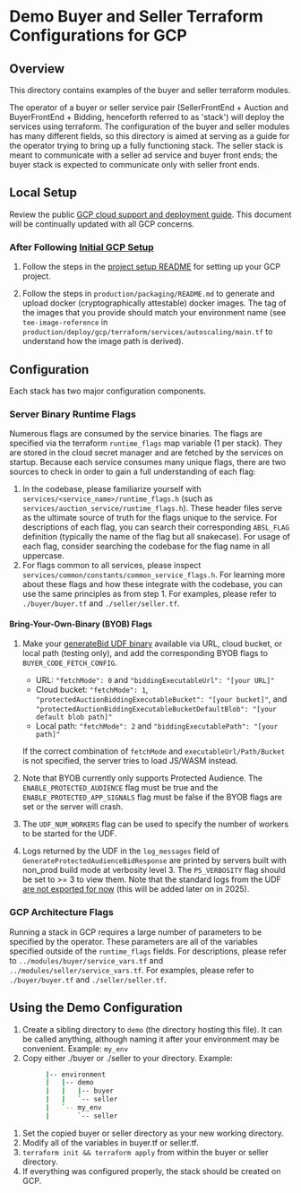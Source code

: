 # Demo Buyer and Seller Terraform Configurations for GCP

## Overview

This directory contains examples of the buyer and seller terraform modules.

The operator of a buyer or seller service pair (SellerFrontEnd + Auction and BuyerFrontEnd +
Bidding, henceforth referred to as 'stack') will deploy the services using terraform. The
configuration of the buyer and seller modules has many different fields, so this directory is aimed
at serving as a guide for the operator trying to bring up a fully functioning stack. The seller
stack is meant to communicate with a seller ad service and buyer front ends; the buyer stack is
expected to communicate only with seller front ends.

## Local Setup

Review the public
[GCP cloud support and deployment guide](https://github.com/privacysandbox/fledge-docs/blob/main/bidding_auction_services_gcp_guide.md).
This document will be continually updated with all GCP concerns.

### After Following [Initial GCP Setup](https://github.com/privacysandbox/fledge-docs/blob/main/bidding_auction_services_gcp_guide.md#guide-package-deploy-and-run-a-service)

1. Follow the steps in the [project setup README](./project_setup_utils/README.md) for setting up
   your GCP project.

2. Follow the steps in `production/packaging/README.md` to generate and upload docker
   (cryptographically attestable) docker images. The tag of the images that you provide should match
   your environment name (see `tee-image-reference` in
   `production/deploy/gcp/terraform/services/autoscaling/main.tf` to understand how the image path
   is derived).

## Configuration

Each stack has two major configuration components.

### Server Binary Runtime Flags

Numerous flags are consumed by the service binaries. The flags are specified via the terraform
`runtime_flags` map variable (1 per stack). They are stored in the cloud secret manager and are
fetched by the services on startup. Because each service consumes many unique flags, there are two
sources to check in order to gain a full understanding of each flag:

1. In the codebase, please familiarize yourself with `services/<service_name>/runtime_flags.h` (such
   as `services/auction_service/runtime_flags.h`). These header files serve as the ultimate source
   of truth for the flags unique to the service. For descriptions of each flag, you can search their
   corresponding `ABSL_FLAG` definition (typically the name of the flag but all snakecase). For
   usage of each flag, consider searching the codebase for the flag name in all uppercase.
1. For flags common to all services, please inspect
   `services/common/constants/common_service_flags.h`. For learning more about these flags and how
   these integrate with the codebase, you can use the same principles as from step 1. For examples,
   please refer to `./buyer/buyer.tf` and `./seller/seller.tf`.

#### Bring-Your-Own-Binary (BYOB) Flags

1. Make your
   [generateBid UDF binary](https://github.com/privacysandbox/protected-auction-services-docs/blob/main/bidding_auction_services_api.md#generatebid-binary-spec)
   available via URL, cloud bucket, or local path (testing only), and add the corresponding BYOB
   flags to `BUYER_CODE_FETCH_CONFIG`.

    - URL: `"fetchMode": 0` and `"biddingExecutableUrl": "[your URL]"`
    - Cloud bucket: `"fetchMode": 1`, `"protectedAuctionBiddingExecutableBucket": "[your bucket]"`,
      and `"protectedAuctionBiddingExecutableBucketDefaultBlob": "[your default blob path]"`
    - Local path: `"fetchMode": 2` and `"biddingExecutablePath": "[your path]"`

    If the correct combination of `fetchMode` and `executableUrl/Path/Bucket` is not specified, the
    server tries to load JS/WASM instead.

1. Note that BYOB currently only supports Protected Audience. The `ENABLE_PROTECTED_AUDIENCE` flag
   must be true and the `ENABLE_PROTECTED_APP_SIGNALS` flag must be false if the BYOB flags are set
   or the server will crash.
1. The `UDF_NUM_WORKERS` flag can be used to specify the number of workers to be started for the
   UDF.
1. Logs returned by the UDF in the `log_messages` field of `GenerateProtectedAudienceBidResponse`
   are printed by servers built with non_prod build mode at verbosity level 3. The `PS_VERBOSITY`
   flag should be set to >= 3 to view them. Note that the standard logs from the UDF
   [are not exported for now](https://github.com/privacysandbox/data-plane-shared-libraries/blob/main/docs/roma/byob/sdk/docs/udf/Communication%20Interface.md#standard-output-stdout)
   (this will be added later on in 2025).

### GCP Architecture Flags

Running a stack in GCP requires a large number of parameters to be specified by the operator. These
parameters are all of the variables specified outside of the `runtime_flags` fields. For
descriptions, please refer to `../modules/buyer/service_vars.tf` and
`../modules/seller/service_vars.tf`. For examples, please refer to `./buyer/buyer.tf` and
`./seller/seller.tf`.

## Using the Demo Configuration

1.  Create a sibling directory to `demo` (the directory hosting this file). It can be called
    anything, although naming it after your environment may be convenient. Example: `my_env`
1.  Copy either ./buyer or ./seller to your directory. Example:

```bash
         |-- environment
         |   |-- demo
         |   |   |-- buyer
         |   |   `-- seller
         |   `-- my_env
         |       `-- seller
```

1.  Set the copied buyer or seller directory as your new working directory.
1.  Modify all of the variables in buyer.tf or seller.tf.
1.  `terraform init && terraform apply` from within the buyer or seller directory.
1.  If everything was configured properly, the stack should be created on GCP.
